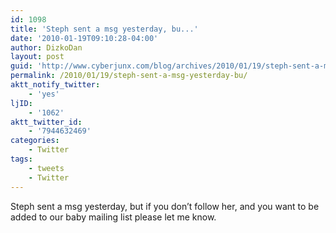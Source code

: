 ```yaml
---
id: 1098
title: 'Steph sent a msg yesterday, bu...'
date: '2010-01-19T09:10:28-04:00'
author: DizkoDan
layout: post
guid: 'http://www.cyberjunx.com/blog/archives/2010/01/19/steph-sent-a-msg-yesterday-bu/'
permalink: /2010/01/19/steph-sent-a-msg-yesterday-bu/
aktt_notify_twitter:
    - 'yes'
ljID:
    - '1062'
aktt_twitter_id:
    - '7944632469'
categories:
    - Twitter
tags:
    - tweets
    - Twitter
---
```


Steph sent a msg yesterday, but if you don’t follow her, and you want to be added to our baby mailing list please let me know.